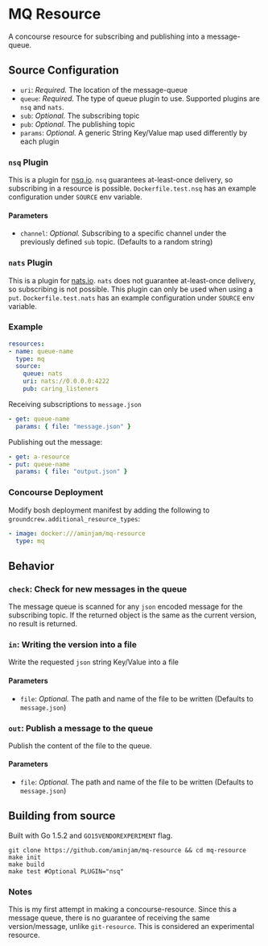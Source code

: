 # MQ Resource
A concourse resource for subscribing and publishing into a message-queue.

## Source Configuration
* `uri`: *Required.* The location of the message-queue
* `queue`: *Required.* The type of queue plugin to use. Supported plugins are `nsq` and `nats`.
* `sub`: *Optional.* The subscribing topic
* `pub`: *Optional.* The publishing topic
* `params`: *Optional.* A generic String Key/Value map used differently by each plugin

### `nsq` Plugin
This is a plugin for [nsq.io](http://nsq.io). `nsq` guarantees at-least-once delivery, so subscribing in a resource is possible. `Dockerfile.test.nsq` has an example configuration under `SOURCE` env variable.

#### Parameters
* `channel`: *Optional.* Subscribing to a specific channel under the previously defined `sub` topic. (Defaults to a random string)

### `nats` Plugin
This is a plugin for [nats.io](http://nats.io). `nats` does not guarantee at-least-once delivery, so subscribing is not possible. This plugin can only be used when using a `put`. `Dockerfile.test.nats` has an example configuration under `SOURCE` env variable.

### Example
```yaml
resources:
- name: queue-name
  type: mq
  source:
    queue: nats
    uri: nats://0.0.0.0:4222
    pub: caring_listeners
```
Receiving subscriptions to `message.json`
```yaml
- get: queue-name
  params: { file: "message.json" }
```
Publishing out the message:
```yaml
- get: a-resource
- put: queue-name
  params: { file: "output.json" }
```

### Concourse Deployment
Modify bosh deployment manifest by adding the following to `groundcrew.additional_resource_types`:

```yaml
- image: docker:///aminjam/mq-resource
  type: mq
```

## Behavior

### `check`: Check for new messages in the queue
The message queue is scanned for any `json` encoded message for the subscribing topic. If the returned object is the same as the current version, no result is returned.

### `in`:  Writing the version into a file
Write the requested `json` string Key/Value into a file

#### Parameters
* `file`: *Optional.* The path and name of the file to be written (Defaults to `message.json`)

### `out`: Publish a message to the queue
Publish the content of the file to the queue.

#### Parameters
* `file`: *Optional.* The path and name of the file to be written (Defaults to `message.json`)

## Building from source
Built with Go 1.5.2 and `GO15VENDOREXPERIMENT` flag.
```shell
git clone https://github.com/aminjam/mq-resource && cd mq-resource
make init
make build
make test #Optional PLUGIN="nsq"
```

### Notes
This is my first attempt in making a concourse-resource. Since this a message queue, there is no guarantee of receiving the same version/message, unlike `git-resource`. This is considered an experimental resource.
